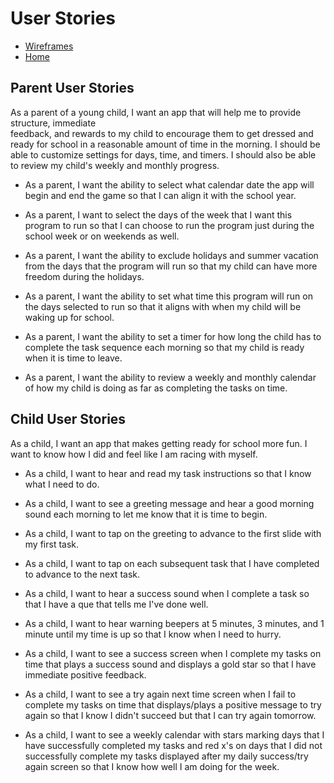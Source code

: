 # User Stories

* [Wireframes](wire-frames.md)
* [Home](https://achigbrow.github.io/kiddogo/)

## Parent User Stories
As a parent of a young child, I want an app that will help me to provide structure, immediate  
feedback, and rewards to my child to encourage them to get dressed and ready for school in a 
reasonable amount of time in the morning. I should be able to customize settings for days, time, and timers. I should also be able to review my child's weekly and monthly progress.


* As a parent, I want the ability to select what calendar date the app will begin and end the game 
so that I can align it with the school year.

* As a parent, I want to select the days of the week that I want this program to run so that I can 
choose to run the program just during the school week or on weekends as well.

* As a parent, I want the ability to exclude holidays and summer vacation from the days that the 
program will run so that my child can have more freedom during the holidays.

* As a parent, I want the ability to set what time this program will run on the days selected to run
so that it aligns with when my child will be waking up for school.

* As a parent, I want the ability to set a timer for how long the child has to complete the task 
sequence each morning so that my child is ready when it is time to leave.

* As a parent, I want the ability to review a weekly and monthly calendar of how my child is doing as far as 
completing the tasks on time.

## Child User Stories
As a child, I want an app that makes getting ready for school more fun. I want to know how I did and
feel like I am racing with myself.

* As a child, I want to hear and read my task instructions so that I know what I need to do.


* As a child, I want to see a greeting message and hear a good morning sound each morning to let me 
know that it is time to begin.

* As a child, I want to tap on the greeting to advance to the first slide with my first task.

* As a child, I want to tap on each subsequent task that I have completed to advance to the next task.

* As a child, I want to hear a success sound when I complete a task so that I have a que that tells 
me I've done well.

* As a child, I want to hear warning beepers at 5 minutes, 3 minutes, and 1 minute until my time is 
up so that I know when I need to hurry.

* As a child, I want to see a success screen when I complete my tasks on time that plays a success 
sound and displays a gold star so that I have immediate positive feedback.

* As a child, I want to see a try again next time screen when I fail to complete my tasks on time 
that displays/plays a positive message to try again so that I know I didn't succeed but that I can 
try again tomorrow.

* As a child, I want to see a weekly calendar with stars marking days that I have successfully 
completed my tasks and red x's on days that I did not successfully complete my tasks displayed after 
my daily success/try again screen so that I know how well I am doing for the week.

